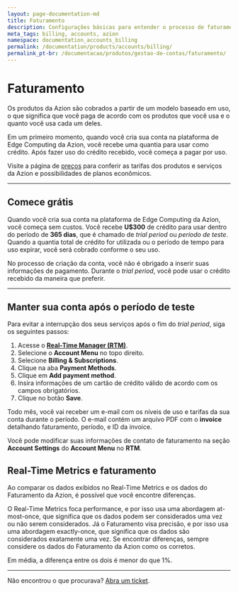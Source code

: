 ```yaml
---
layout: page-documentation-md
title: Faturamento
description: Configurações básicas para entender o processo de faturamento da Azion e como manter uma conta ativa.
meta_tags: billing, accounts, azion
namespace: documentation_accounts_billing
permalink: /documentation/products/accounts/billing/
permalink_pt-br: /documentacao/produtos/gestao-de-contas/faturamento/
---
```


# Faturamento

Os produtos da Azion são cobrados a partir de um modelo baseado em uso, o que significa que você paga de acordo com os produtos que você usa e o quanto você usa cada um deles.

Em um primeiro momento, quando você cria sua conta na plataforma de Edge Computing da Azion, você recebe uma quantia para usar como crédito. Após fazer uso do crédito recebido, você começa a pagar por uso.

Visite a página de [preços](https://www.azion.com/pt-br/precos) para conferir as tarifas dos produtos e serviços da Azion e possibilidades de planos econômicos.

---

## Comece grátis

Quando você cria sua conta na plataforma de Edge Computing da Azion, você começa sem custos. Você recebe **U$300** de crédito para usar dentro do período de **365 dias**, que é chamado de *trial period* ou *período de teste*. Quando a quantia total de crédito for utilizada ou o período de tempo para uso expirar, você será cobrado conforme o seu uso.

No processo de criação da conta, você não é obrigado a inserir suas informações de pagamento. Durante o *trial period*, você pode usar o crédito recebido da maneira que preferir.

---

## Manter sua conta após o período de teste

Para evitar a interrupção dos seus serviços após o fim do *trial period*, siga os seguintes passos:

1. Acesse o [**Real-Time Manager (RTM)**](https://manager.azion.com/).
2. Selecione o **Account Menu** no topo direito.
3. Selecione **Billing & Subscriptions**.
4. Clique na aba **Payment Methods**.
5. Clique em **Add payment method**.
6. Insira informações de um cartão de crédito válido de acordo com os campos obrigatórios.
7. Clique no botão **Save**.

Todo mês, você vai receber um e-mail com os níveis de uso e tarifas da sua conta durante o período. O e-mail contém um arquivo PDF com o **invoice** detalhando faturamento, período, e ID da invoice.

Você pode modificar suas informações de contato de faturamento na seção **Account Settings** do **Account Menu** no **RTM**.

## Real-Time Metrics e faturamento

Ao comparar os dados exibidos no Real-Time Metrics e os dados do Faturamento da Azion, é possível que você encontre diferenças.

O Real-Time Metrics foca performance, e por isso usa uma abordagem at-most-once, que significa que os dados podem ser considerados uma vez ou não serem considerados. Já o Faturamento visa precisão, e por isso usa uma abordagem exactly-once, que significa que os dados são considerados exatamente uma vez. Se encontrar diferenças, sempre considere os dados do Faturamento da Azion como os corretos.

Em média, a diferença entre os dois é menor do que 1%.

---

Não encontrou o que procurava? [Abra um ticket](https://tickets.azion.com/pt-BR/support/login/).
